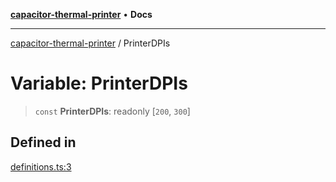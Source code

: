 [**capacitor-thermal-printer**](../README.md) • **Docs**

***

[capacitor-thermal-printer](../README.md) / PrinterDPIs

# Variable: PrinterDPIs

> `const` **PrinterDPIs**: readonly [`200`, `300`]

## Defined in

[definitions.ts:3](https://github.com/Malik12tree/capacitor-thermal-printer/blob/af31b0e716868386a8424fb880f64e23e92fe16a/src/definitions.ts#L3)
